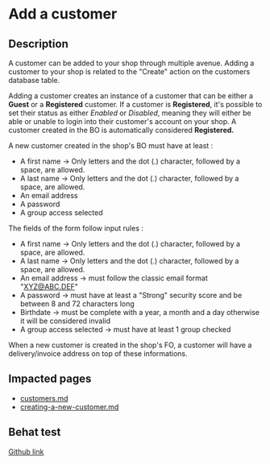 # Add a customer

## Description

A customer can be added to your shop through multiple avenue. Adding a customer to your shop is related to the "Create" action on the customers database table.

Adding a customer creates an instance of a customer that can be either a **Guest** or a **Registered** customer. If a customer is **Registered**, it's possible to set their status as either _Enabled_ or _Disabled_, meaning they will either be able or unable to login into their customer's account on your shop. A customer created in the BO is automatically considered **Registered.**

A new customer created in the shop's BO must have at least :&#x20;

* A first name -> Only letters and the dot (.) character, followed by a space, are allowed.
* A last name -> Only letters and the dot (.) character, followed by a space, are allowed.
* An email address
* A password
* A group access selected

The fields of the form follow input rules :&#x20;

* A first name -> Only letters and the dot (.) character, followed by a space, are allowed.
* A last name -> Only letters and the dot (.) character, followed by a space, are allowed.
* An email address -> must follow the classic email format "XYZ@ABC.DEF"
* A password -> must have at least a "Strong" security score and be between 8 and 72 characters long
* Birthdate -> must be complete with a year, a month and a day otherwise it will be considered invalid
* A group access selected -> must have at least 1 group checked

When a new customer is created in the shop's FO, a customer will have a delivery/invoice address on top of these informations.

## Impacted pages

* [customers.md](../../ux-ui/back-office/sell/catalog/customers.md "mention")
* [creating-a-new-customer.md](../../ux-ui/back-office/sell/customers/creating-a-new-customer.md "mention")

## Behat test

[Github link](https://github.com/PrestaShop/PrestaShop/blob/develop/tests/Integration/Behaviour/Features/Scenario/Customer/customer\_management.feature)
